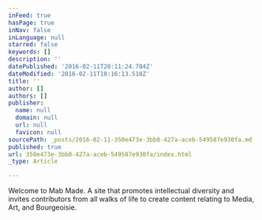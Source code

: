 ```yaml
---
inFeed: true
hasPage: true
inNav: false
inLanguage: null
starred: false
keywords: []
description: ''
datePublished: '2016-02-11T20:11:24.784Z'
dateModified: '2016-02-11T18:16:13.510Z'
title: ''
author: []
authors: []
publisher:
  name: null
  domain: null
  url: null
  favicon: null
sourcePath: _posts/2016-02-11-350e473e-3bb8-427a-aceb-549587e930fa.md
published: true
url: 350e473e-3bb8-427a-aceb-549587e930fa/index.html
_type: Article

---
```

Welcome to Mab Made. A site that promotes intellectual diversity and invites contributors from all walks of life to create content relating to Media, Art, and Bourgeoisie.